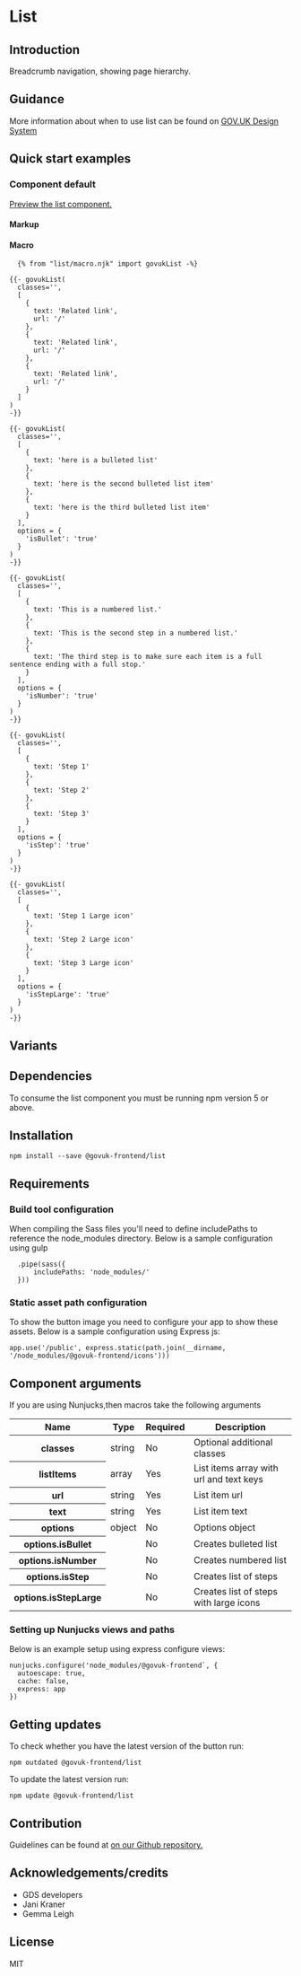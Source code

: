 # List

## Introduction

Breadcrumb navigation, showing page hierarchy.

## Guidance

More information about when to use list can be found on [GOV.UK Design System](http://www.linktodesignsystem.com/list "Link to read guidance on the use of list on Gov.uk Design system website")

## Quick start examples

### Component default

[Preview the list component.](http://govuk-frontend-review.herokuapp.com/components/list/preview)

#### Markup

#### Macro

      {% from "list/macro.njk" import govukList -%}

    {{- govukList(
      classes='',
      [
        {
          text: 'Related link',
          url: '/'
        },
        {
          text: 'Related link',
          url: '/'
        },
        {
          text: 'Related link',
          url: '/'
        }
      ]
    )
    -}}

    {{- govukList(
      classes='',
      [
        {
          text: 'here is a bulleted list'
        },
        {
          text: 'here is the second bulleted list item'
        },
        {
          text: 'here is the third bulleted list item'
        }
      ],
      options = {
        'isBullet': 'true'
      }
    )
    -}}

    {{- govukList(
      classes='',
      [
        {
          text: 'This is a numbered list.'
        },
        {
          text: 'This is the second step in a numbered list.'
        },
        {
          text: 'The third step is to make sure each item is a full sentence ending with a full stop.'
        }
      ],
      options = {
        'isNumber': 'true'
      }
    )
    -}}

    {{- govukList(
      classes='',
      [
        {
          text: 'Step 1'
        },
        {
          text: 'Step 2'
        },
        {
          text: 'Step 3'
        }
      ],
      options = {
        'isStep': 'true'
      }
    )
    -}}

    {{- govukList(
      classes='',
      [
        {
          text: 'Step 1 Large icon'
        },
        {
          text: 'Step 2 Large icon'
        },
        {
          text: 'Step 3 Large icon'
        }
      ],
      options = {
        'isStepLarge': 'true'
      }
    )
    -}}

## Variants

## Dependencies

To consume the list component you must be running npm version 5 or above.

## Installation

    npm install --save @govuk-frontend/list

## Requirements

### Build tool configuration

When compiling the Sass files you'll need to define includePaths to reference the node_modules directory. Below is a sample configuration using gulp

      .pipe(sass({
          includePaths: 'node_modules/'
      }))

### Static asset path configuration

To show the button image you need to configure your app to show these assets. Below is a sample configuration using Express js:

    app.use('/public', express.static(path.join(__dirname, '/node_modules/@govuk-frontend/icons')))

## Component arguments

If you are using Nunjucks,then macros take the following arguments

<div>

<table class="govuk-c-table">

<thead class="govuk-c-table__head">

<tr class="govuk-c-table__row">

<th class="govuk-c-table__header" scope="col">Name</th>

<th class="govuk-c-table__header" scope="col">Type</th>

<th class="govuk-c-table__header" scope="col">Required</th>

<th class="govuk-c-table__header" scope="col">Description</th>

</tr>

</thead>

<tbody class="govuk-c-table__body">

<tr class="govuk-c-table__row">

<th class="govuk-c-table__header" scope="row">classes</th>

<td class="govuk-c-table__cell ">string</td>

<td class="govuk-c-table__cell ">No</td>

<td class="govuk-c-table__cell ">Optional additional classes</td>

</tr>

<tr class="govuk-c-table__row">

<th class="govuk-c-table__header" scope="row">listItems</th>

<td class="govuk-c-table__cell ">array</td>

<td class="govuk-c-table__cell ">Yes</td>

<td class="govuk-c-table__cell ">List items array with url and text keys</td>

</tr>

<tr class="govuk-c-table__row">

<th class="govuk-c-table__header" scope="row">url</th>

<td class="govuk-c-table__cell ">string</td>

<td class="govuk-c-table__cell ">Yes</td>

<td class="govuk-c-table__cell ">List item url</td>

</tr>

<tr class="govuk-c-table__row">

<th class="govuk-c-table__header" scope="row">text</th>

<td class="govuk-c-table__cell ">string</td>

<td class="govuk-c-table__cell ">Yes</td>

<td class="govuk-c-table__cell ">List item text</td>

</tr>

<tr class="govuk-c-table__row">

<th class="govuk-c-table__header" scope="row">options</th>

<td class="govuk-c-table__cell ">object</td>

<td class="govuk-c-table__cell ">No</td>

<td class="govuk-c-table__cell ">Options object</td>

</tr>

<tr class="govuk-c-table__row">

<th class="govuk-c-table__header" scope="row">options.isBullet</th>

<td class="govuk-c-table__cell "></td>

<td class="govuk-c-table__cell ">No</td>

<td class="govuk-c-table__cell ">Creates bulleted list</td>

</tr>

<tr class="govuk-c-table__row">

<th class="govuk-c-table__header" scope="row">options.isNumber</th>

<td class="govuk-c-table__cell "></td>

<td class="govuk-c-table__cell ">No</td>

<td class="govuk-c-table__cell ">Creates numbered list</td>

</tr>

<tr class="govuk-c-table__row">

<th class="govuk-c-table__header" scope="row">options.isStep</th>

<td class="govuk-c-table__cell "></td>

<td class="govuk-c-table__cell ">No</td>

<td class="govuk-c-table__cell ">Creates list of steps</td>

</tr>

<tr class="govuk-c-table__row">

<th class="govuk-c-table__header" scope="row">options.isStepLarge</th>

<td class="govuk-c-table__cell "></td>

<td class="govuk-c-table__cell ">No</td>

<td class="govuk-c-table__cell ">Creates list of steps with large icons</td>

</tr>

</tbody>

</table>

</div>

### Setting up Nunjucks views and paths

Below is an example setup using express configure views:

    nunjucks.configure('node_modules/@govuk-frontend`, {
      autoescape: true,
      cache: false,
      express: app
    })

## Getting updates

To check whether you have the latest version of the button run:

    npm outdated @govuk-frontend/list

To update the latest version run:

    npm update @govuk-frontend/list

## Contribution

Guidelines can be found at [on our Github repository.](https://github.com/alphagov/govuk-frontend/blob/master/CONTRIBUTING.md "link to contributing guidelines on our github repository")

## Acknowledgements/credits

*   GDS developers
*   Jani Kraner
*   Gemma Leigh

## License

MIT